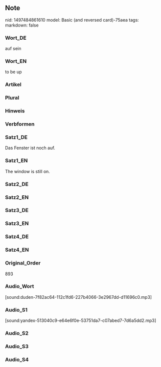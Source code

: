 ## Note
nid: 1497484861610
model: Basic (and reversed card)-75aea
tags: 
markdown: false

### Wort_DE
auf sein

### Wort_EN
to be up

### Artikel


### Plural


### Hinweis


### Verbformen


### Satz1_DE
Das Fenster ist noch auf.

### Satz1_EN
The window is still on.

### Satz2_DE


### Satz2_EN


### Satz3_DE


### Satz3_EN


### Satz4_DE


### Satz4_EN


### Original_Order
893

### Audio_Wort
[sound:duden-7f82ac64-112c1fd6-227b4066-3e2967dd-d11696c0.mp3]

### Audio_S1
[sound:yandex-513040c9-e64e6f0e-53751da7-c07abed7-7d6a5dd2.mp3]

### Audio_S2


### Audio_S3


### Audio_S4

